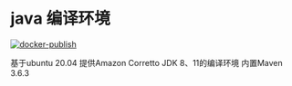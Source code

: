 # java 编译环境
[![docker-publish](https://github.com/zcx2001/myjdk-builder/actions/workflows/docker-publish.yml/badge.svg)](https://github.com/zcx2001/myjdk-builder/actions?query=workflow%3A%22Docker+Publish%22)  

基于ubuntu 20.04 提供Amazon Corretto JDK 8、11的编译环境 内置Maven 3.6.3